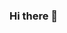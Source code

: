 ### Hi there 👋

<!--
**pkelava/pkelava** is a ✨ _special_ ✨ repository because its `README.md` (this file) appears on your GitHub profile.

Hello everyone, I am Petar Kelava and I am undergraduate student at the Department of Mathematics, Croatia, Osijek - Math & Computer science program. I am interested in programming, mathematics and anything that requires logical thinking. Through my university years I have learned many programming languages (C#, C, C++, python, javascript, haskell, R) together with some of their frameworks (Angular, React, .NET) and I have also worked with the proof assistant Coq.
